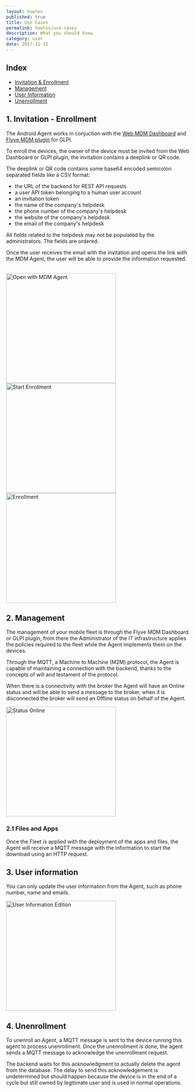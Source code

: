 ```yaml
---
layout: howtos
published: true
title: Use Cases
permalink: howtos/use-cases
description: What you should know
category: user
date: 2017-11-12
---
```

## Index

* [Invitation & Enrollment](#1)
* [Management](#2)
* [User Information](#3)
* [Unenrollment](#4)

## <a name="1"></a>1. Invitation - Enrollment

The Android Agent works in conjuction with the [Web MDM Dashboard](http://flyve.org/web-mdm-dashboard/) and [Flyve MDM plugin](http://flyve.org/glpi-plugin/) for GLPI.

To enroll the devices, the owner of the device must be invited from the Web Dashboard or GLPI plugin, the invitation contains a deeplink or QR code.

The deeplink or QR code contains some base64 encoded semicolon separated fields like a CSV format:

* the URL of the backend for REST API requests
* a user API token belonging to a human user account
* an invitation token
* the name of the company's helpdesk
* the phone number of the company's helpdesk
* the website of the company's helpdesk
* the email of the company's helpdesk

All fields related to the helpdesk may not be populated by the administrators. The fields are ordered.

Once the user receives the email with the invitation and opens the link with the MDM Agent, the user will be able to provide the information requested.

<br />

<div>
<img src="{{ 'images/screenshots/open-with.png' | absolute_url }}" alt="Open with MDM Agent" width="300">

<img src="{{ 'images/screenshots/start-enrollment.png' | absolute_url }}" alt="Start Enrollment" width="300">

<img src="{{ 'images/screenshots/enrollment.png' | absolute_url }}" alt="Enrollment" width="300">
</div>

## <a name="2"></a>2. Management

The management of your mobile fleet is through the Flyve MDM Dashboard or GLPI plugin, from there the Administrator of the IT infrastructure applies the policies required to the fleet while the Agent implements them on the devices.

Through the MQTT, a Machine to Machine (M2M) protocol, the Agent is capable of maintaining a connection with the backend, thanks to the concepts of will and testament of the protocol.

When there is a connectivity with the broker the Agent will have an Online status and will be able to send a message to the broker, when it is disconnected the broker will send an Offline status on behalf of the Agent.

<img src="{{ 'images/screenshots/information.png' | absolute_url }}" alt="Status Online" width="300">

### 2.1 Files and Apps

Once the Fleet is applied with the deployment of the apps and files, the Agent will receive a MQTT message with the information to start the download using an HTTP request.

## <a name="3"></a>3. User information

You can only update the user information from the Agent, such as phone number, name and emails.

<img src="{{ 'images/screenshots/user-information.png' | absolute_url }}" alt="User Information Edition" width="300">

## <a name="4"></a>4. Unenrollment

To unenroll an Agent, a MQTT message is sent to the device running this agent to process unenrollment. Once the unenrollment is done, the agent sends a MQTT message to acknowledge the unenrollment request.

The backend waits for this acknowledgment to actually delete the agent from the database. The delay to send this acknowledgement is undetermined but should happen because the device is in the end of a cycle but still owned by legitimate user and is used in normal operations.
